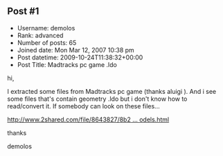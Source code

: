 ## Post #1
- Username: demolos
- Rank: advanced
- Number of posts: 65
- Joined date: Mon Mar 12, 2007 10:38 pm
- Post datetime: 2009-10-24T11:38:32+00:00
- Post Title: Madtracks pc game .ldo

hi,

I extracted some files from Madtracks pc game (thanks aluigi   ).
And i see some files that's contain geometry .ldo but i don't know how to read/convert it.
If somebody can look on these files...

[http://www.2shared.com/file/8643827/8b2 ... odels.html](http://www.2shared.com/file/8643827/8b2a3dea/madtracks_models.html)

thanks

demolos
